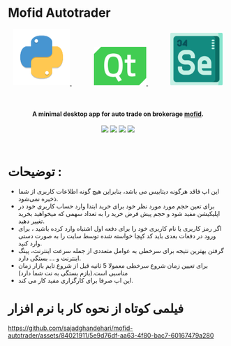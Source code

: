 # Mofid Autotrader

<div align="center">
  <a href="#">
    <img src="python.png" alt="Python" width="130">
  </a>
  &nbsp;&nbsp;&nbsp;&nbsp;&nbsp;&nbsp;&nbsp;&nbsp;&nbsp;&nbsp;&nbsp;&nbsp;
  <a href="#">
    <img src="icon/qt.png" alt="Qt" width="120">
  </a>
  &nbsp;&nbsp;&nbsp;&nbsp;&nbsp;&nbsp;&nbsp;&nbsp;&nbsp;&nbsp;&nbsp;&nbsp;
  <a href="#">
    <img src="icon/selenium.png" alt="Selenium" width="120" height="120">
  </a>
</div>  
  <br>
  <br>
</h1>

<h4 align="center">A minimal desktop app for auto trade on brokerage <a href="https://account.emofid.com/Login" target="_blank">mofid</a>.</h4>

<p align="center">
  <a >
    <img src="https://img.shields.io/badge/selenium-4.18-1D5B79?style=flat&logo=adsf&logoColor=1D5B79&labelColor=blue&color=EF6262">
  </a>
  <a ><img src="https://img.shields.io/badge/Python-3.8-1D5?style=flat&logo=sa&logoColor=1D5B79&labelColor=176B87&color=637E76"></a>
  <a >
      <img src="https://img.shields.io/badge/Pyqt-5-1D5?style=flat&logo=sa&logoColor=1D5B79&labelColor=219C90&color=EE9322">
  </a>
  <a>
    <img src="https://img.shields.io/badge/pyinstaller-6.4-1D5?style=flat&logo=sa&logoColor=1D5B79&labelColor=3A8891&color=F2DEBA">
  </a>
</p>

</a>
  &nbsp;&nbsp;&nbsp;&nbsp;&nbsp;&nbsp;&nbsp;&nbsp;&nbsp;&nbsp;&nbsp;&nbsp;
  <a>





    
# توضیحات :
- این اپ فاقد هرگونه دیتابیس می باشد، بنابراین هیچ گونه اطلاعات کاربری از شما ذخیره نمی‌شود.
- برای تعین حجم مورد مورد نظر خود برای خرید ابتدا وارد حساب کاربری خود در اپلیکیشن مفید شود و حجم پیش فرض خرید را به تعداد سهمی که میخواهید بخرید تغییر دهید.
- اگر رمز کاربری یا نام کاربری خود را برای دفعه اول اشتباه وارد کرده باشید ، برای ورود در دفعات بعدی باید کد کپچا خواسته شده توسط سایت را به صورت دستی وارد کنید.
- گرفتن بهترین نتیجه برای سرخطی به عوامل متعددی از جمله سرعت اینترنت، پینگ اینترنت و ... بستگی دارد.
- برای تعیین زمان شروع سرخطی معمولا 5 ثانیه قبل از شروع تایم بازار زمان مناسبی است.(بازم بستگی به نت شما دارد)
- این اپ صرفا برای کارگزاری مفید کار می کند.


# فیلمی کوتاه از نحوه کار با نرم افزار

https://github.com/sajadghandehari/mofid-autotrader/assets/84021911/5e9d76df-aa63-4f80-bac7-60167479a280



